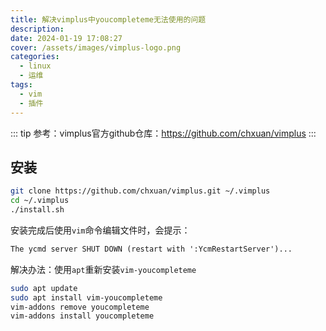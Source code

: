 ```yaml
---
title: 解决vimplus中youcompleteme无法使用的问题
description: 
date: 2024-01-19 17:08:27
cover: /assets/images/vimplus-logo.png
categories:
  - linux
  - 运维
tags:
  - vim
  - 插件
---
```


::: tip
参考：vimplus官方github仓库：<https://github.com/chxuan/vimplus>
:::

## 安装

```bash
git clone https://github.com/chxuan/vimplus.git ~/.vimplus
cd ~/.vimplus
./install.sh
```

安装完成后使用`vim`命令编辑文件时，会提示：

```txt
The ycmd server SHUT DOWN (restart with ':YcmRestartServer')...
```

解决办法：使用`apt`重新安装`vim-youcompleteme`

```bash
sudo apt update
sudo apt install vim-youcompleteme
vim-addons remove youcompleteme
vim-addons install youcompleteme
```
